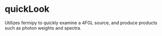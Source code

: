 # quickLook
Utilizes fermipy to quickly examine a 4FGL source, and produce products such as photon weights and spectra.
